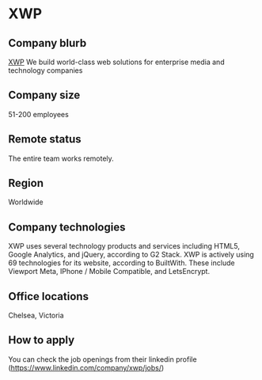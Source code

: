 # XWP

## Company blurb

[XWP](https://xwp.co/) We build world-class web solutions for enterprise media and technology companies

## Company size

51-200 employees

## Remote status

The entire team works remotely.

## Region

Worldwide

## Company technologies

XWP uses several technology products and services including HTML5, Google Analytics, and jQuery, according to G2 Stack.
XWP is actively using 69 technologies for its website, according to BuiltWith. These include Viewport Meta, IPhone / Mobile Compatible, and LetsEncrypt.

## Office locations

Chelsea, Victoria

## How to apply

You can check the job openings from their linkedin profile (https://www.linkedin.com/company/xwp/jobs/)
